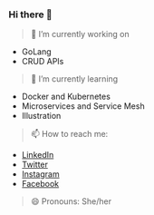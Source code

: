 ### Hi there 👋

<!--
**NupurThakur27/NupurThakur27** is a ✨ _special_ ✨ repository because its `README.md` (this file) appears on your GitHub profile.

Here are some ideas to get you started:


- 👯 I’m looking to collaborate on ...
- 🤔 I’m looking for help with ...
- 💬 Ask me about ...
-->
> 🔭 I’m currently working on
- GoLang
- CRUD APIs
> 🌱 I’m currently learning
- Docker and Kubernetes
- Microservices and Service Mesh
- Illustration
> 📫 How to reach me: 
- [LinkedIn](www.linkedin.com/in/nupurthakur27)
- [Twitter](https://twitter.com/nupurthakur27)
- [Instagram](https://www.instagram.com/nupurthakur27/)
- [Facebook](https://www.facebook.com/nupurthakur27)
> 😄 Pronouns: She/her
<!--
- ⚡ Fun fact: ... 
-->

